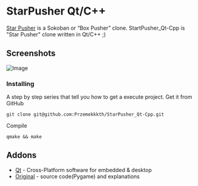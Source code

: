 # StarPusher Qt/C++
[Star Pusher](https://inventwithpython.com/pygame/chapter9.html) is a Sokoban or “Box Pusher” clone. StartPusher_Qt-Cpp is "Star Pusher" clone written in Qt/C++ ;)

## Screenshots
![Image](https://user-images.githubusercontent.com/28188300/207040321-95110aca-bd6f-447e-b3e6-b51452d5ca2d.gif)

### Installing
A step by step series  that tell you how to get a execute project.
Get it from GitHub
```
git clone git@github.com:Przemekkkth/StarPusher_Qt-Cpp.git
```
Compile
```
qmake && make
```

## Addons
* [Qt](https://www.qt.io/) - Cross-Platform software for embedded & desktop
* [Original](https://inventwithpython.com/pygame/chapter9.html) - source code(Pygame) and explanations
